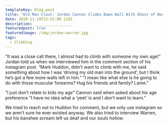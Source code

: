 ```yaml
---
templateKey: blog-post
title: "Old Man Clout: Jordan Cannon Climbs Dawn Wall With Ghost of Warren Harding"
date: 2020-11-19T23:52:00.118Z
description: _________________
featuredpost: true
featuredimage: /img/jordan-warren.jpg
tags:
  - Climbing
---
```

“It was a close call there, I almost had to climb with someone my own age!” Jordan told us when we interviewed him in the comment section of his instagram post. “Mark Huddon, didn’t want to climb with me, he said something about how I was ‘driving my old man into the ground’, but I think he’s got a few more walls left in him.” “I mean like what else is he going to do with those muscular forearms? Hug his friends and family? Lame.”

“I just don’t relate to kids my age” Cannon said when asked about his age preference “I have no idea what a ‘yeet’ is and I don’t want to learn.”

We tried to reach out to Huddon for comment, but we only use instagram so we aren’t sure he ever existed anyway. We also tried to interview Warren, but his banshee scream left us deaf and our souls hollow.